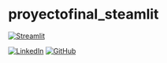 ﻿# proyectofinal_steamlit
[![Streamlit](https://static.streamlit.io/badges/streamlit_badge_black_white.svg)](https://recomendacion.streamlit.app/)



 [![LinkedIn](https://img.shields.io/badge/-LinkedIn-blue?style=flat-square&logo=Linkedin&logoColor=white)](https://www.linkedin.com/in/romanbrandariz/) [![GitHub](https://img.shields.io/badge/-GitHub-black?style=flat-square&logo=GitHub)](https://github.com/RomanBrandariz)


